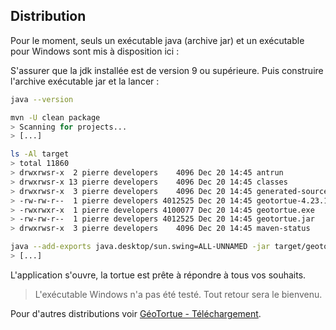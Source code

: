 ## Distribution

Pour le moment, seuls un exécutable java (archive jar) et un exécutable pour Windows sont mis à disposition ici :

S'assurer que la jdk installée est de version 9 ou supérieure.
Puis construire l'archive exécutable jar et la lancer :

``` bash
java --version

mvn -U clean package
> Scanning for projects...
> [...]

ls -Al target
> total 11860
> drwxrwsr-x  2 pierre developers    4096 Dec 20 14:45 antrun
> drwxrwsr-x 13 pierre developers    4096 Dec 20 14:45 classes
> drwxrwsr-x  3 pierre developers    4096 Dec 20 14:45 generated-sources
> -rw-rw-r--  1 pierre developers 4012525 Dec 20 14:45 geotortue-4.23.12.20.jar
> -rwxrwxr-x  1 pierre developers 4100077 Dec 20 14:45 geotortue.exe
> -rw-rw-r--  1 pierre developers 4012525 Dec 20 14:45 geotortue.jar
> drwxrwsr-x  3 pierre developers    4096 Dec 20 14:45 maven-status

java --add-exports java.desktop/sun.swing=ALL-UNNAMED -jar target/geotortue.jar
> [...]

```

L'application s'ouvre, la tortue est prête à répondre à tous vos souhaits.

> L'exécutable Windows n'a pas été testé. Tout retour sera le bienvenu.

Pour d'autres distributions voir [GéoTortue - Téléchargement](http://geotortue.free.fr/index.php?page=telechargement).

